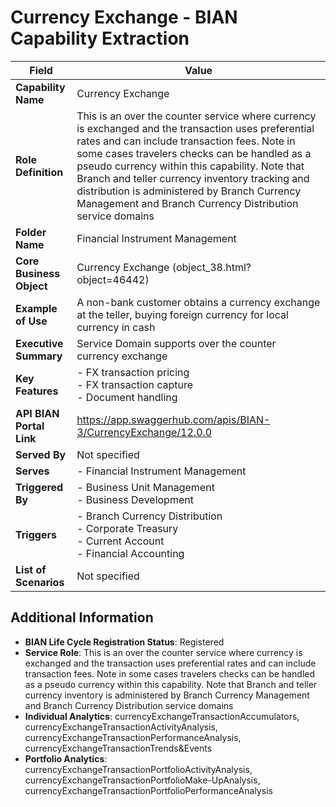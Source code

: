 # Currency Exchange - BIAN Capability Extraction

| Field | Value |
|-------|-------|
| **Capability Name** | Currency Exchange |
| **Role Definition** | This is an over the counter service where currency is exchanged and the transaction uses preferential rates and can include transaction fees. Note in some cases travelers checks can be handled as a pseudo currency within this capability. Note that Branch and teller currency inventory tracking and distribution is administered by Branch Currency Management and Branch Currency Distribution service domains |
| **Folder Name** | Financial Instrument Management |
| **Core Business Object** | Currency Exchange (object_38.html?object=46442) |
| **Example of Use** | A non-bank customer obtains a currency exchange at the teller, buying foreign currency for local currency in cash |
| **Executive Summary** | Service Domain supports over the counter currency exchange |
| **Key Features** | - FX transaction pricing<br>- FX transaction capture<br>- Document handling |
| **API BIAN Portal Link** | https://app.swaggerhub.com/apis/BIAN-3/CurrencyExchange/12.0.0 |
| **Served By** | Not specified |
| **Serves** | - Financial Instrument Management |
| **Triggered By** | - Business Unit Management<br>- Business Development |
| **Triggers** | - Branch Currency Distribution<br>- Corporate Treasury<br>- Current Account<br>- Financial Accounting |
| **List of Scenarios** | Not specified |

## Additional Information

- **BIAN Life Cycle Registration Status**: Registered
- **Service Role**: This is an over the counter service where currency is exchanged and the transaction uses preferential rates and can include transaction fees. Note in some cases travelers checks can be handled as a pseudo currency within this capability. Note that Branch and teller currency inventory is administered by Branch Currency Management and Branch Currency Distribution service domains
- **Individual Analytics**: currencyExchangeTransactionAccumulators, currencyExchangeTransactionActivityAnalysis, currencyExchangeTransactionPerformanceAnalysis, currencyExchangeTransactionTrends&Events
- **Portfolio Analytics**: currencyExchangeTransactionPortfolioActivityAnalysis, currencyExchangeTransactionPortfolioMake-UpAnalysis, currencyExchangeTransactionPortfolioPerformanceAnalysis